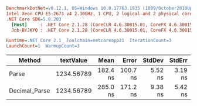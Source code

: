 ``` ini

BenchmarkDotNet=v0.12.1, OS=Windows 10.0.17763.1935 (1809/October2018Update/Redstone5), VM=Hyper-V
Intel Xeon CPU E5-2673 v4 2.30GHz, 1 CPU, 2 logical and 2 physical cores
.NET Core SDK=5.0.203
  [Host]     : .NET Core 2.1.28 (CoreCLR 4.6.30015.01, CoreFX 4.6.30015.01), X64 RyuJIT
  Job-BYJKYQ : .NET Core 2.1.28 (CoreCLR 4.6.30015.01, CoreFX 4.6.30015.01), X64 RyuJIT

Runtime=.NET Core 2.1  Toolchain=netcoreapp21  IterationCount=3  
LaunchCount=1  WarmupCount=3  

```
|        Method |  textValue |     Mean |    Error |  StdDev |  StdErr |      Min |      Max |   Median | Ratio | MannWhitney(5%) | RatioSD |
|-------------- |----------- |---------:|---------:|--------:|--------:|---------:|---------:|---------:|------:|---------------- |--------:|
|         Parse | 1234.56789 | 182.4 ns | 100.7 ns | 5.52 ns | 3.19 ns | 176.3 ns | 187.2 ns | 183.5 ns |  1.00 |            Base |    0.00 |
| Decimal_Parse | 1234.56789 | 285.0 ns | 171.2 ns | 9.38 ns | 5.42 ns | 275.4 ns | 294.1 ns | 285.3 ns |  1.56 |               ? |    0.10 |
